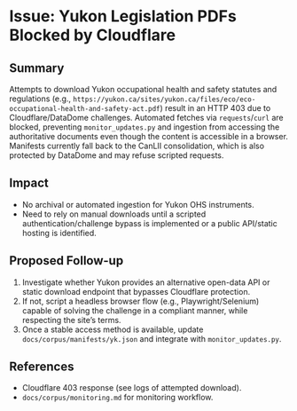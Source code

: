 # Issue: Yukon Legislation PDFs Blocked by Cloudflare

## Summary
Attempts to download Yukon occupational health and safety statutes and
regulations (e.g., `https://yukon.ca/sites/yukon.ca/files/eco/eco-occupational-health-and-safety-act.pdf`) result in an HTTP 403 due to Cloudflare/DataDome challenges. Automated fetches via `requests`/`curl` are blocked, preventing `monitor_updates.py` and ingestion from accessing the authoritative documents even though the content is accessible in a browser. Manifests currently fall back to the CanLII consolidation, which is also protected by DataDome and may refuse scripted requests.

## Impact
- No archival or automated ingestion for Yukon OHS instruments.
- Need to rely on manual downloads until a scripted authentication/challenge bypass
  is implemented or a public API/static hosting is identified.

## Proposed Follow-up
1. Investigate whether Yukon provides an alternative open-data API or static
   download endpoint that bypasses Cloudflare protection.
2. If not, script a headless browser flow (e.g., Playwright/Selenium) capable of
   solving the challenge in a compliant manner, while respecting the site’s terms.
3. Once a stable access method is available, update `docs/corpus/manifests/yk.json`
   and integrate with `monitor_updates.py`.

## References
- Cloudflare 403 response (see logs of attempted download).
- `docs/corpus/monitoring.md` for monitoring workflow.
